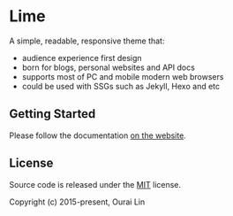 # Lime

A simple, readable, responsive theme that:

- audience experience first design
- born for blogs, personal websites and API docs
- supports most of PC and mobile modern web browsers
- could be used with SSGs such as Jekyll, Hexo and etc

## Getting Started

Please follow the documentation [on the website](https://lime-theme.github.io).

## License

Source code is released under the [MIT](./LICENSE) license.

Copyright (c) 2015-present, Ourai Lin
